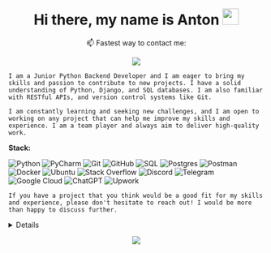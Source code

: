 <h1 align="center">Hi there, my name is Anton</a>
<img src="https://github.com/blackcater/blackcater/raw/main/images/Hi.gif" height="32"/></h1>

<p align="center">
  📫 Fastest way to contact me:
</p>

<p align="center">
  <a href="https://t.me/chernovsib"><img src="https://img.shields.io/badge/Telegram-2CA5E0?style=for-the-badge&logo=telegram&logoColor=white"></a>
</p>

<p align="left"><code>I am a Junior Python Backend Developer and I am eager to bring my skills and passion to contribute to new projects. I have a solid understanding of Python, Django, and SQL databases. I am also familiar with RESTful APIs, and version control systems like Git.</code>
</p>

<p><code>I am constantly learning and seeking new challenges, and I am open to working on any project that can help me improve my skills and experience. I am a team player and always aim to deliver high-quality work.</code></p>

**Stack:**

![Python](https://img.shields.io/badge/python-3670A0?style=for-the-badge&logo=python&logoColor=ffdd54) ![PyCharm](https://img.shields.io/badge/pycharm-143?style=for-the-badge&logo=pycharm&logoColor=black&color=black&labelColor=green) ![Git](https://img.shields.io/badge/git-%23F05033.svg?style=for-the-badge&logo=git&logoColor=white) ![GitHub](https://img.shields.io/badge/github-%23121011.svg?style=for-the-badge&logo=github&logoColor=white) ![SQL](https://img.shields.io/badge/sql-black?style=for-the-badge&logo=mysql) ![Postgres](https://img.shields.io/badge/postgres-%23316192.svg?style=for-the-badge&logo=postgresql&logoColor=white) ![Postman](https://img.shields.io/badge/Postman-FF6C37?style=for-the-badge&logo=postman&logoColor=white) ![Docker](https://img.shields.io/badge/docker-%230db7ed.svg?style=for-the-badge&logo=docker&logoColor=white) ![Ubuntu](https://img.shields.io/badge/Ubuntu-E95420?style=for-the-badge&logo=ubuntu&logoColor=white) ![Stack Overflow](https://img.shields.io/badge/-Stackoverflow-FE7A16?style=for-the-badge&logo=stack-overflow&logoColor=white) ![Discord](https://img.shields.io/badge/Discord-%235865F2.svg?style=for-the-badge&logo=discord&logoColor=white) ![Telegram](https://img.shields.io/badge/Telegram-2CA5E0?style=for-the-badge&logo=telegram&logoColor=white) ![Google Cloud](https://img.shields.io/badge/GoogleCloud-%234285F4.svg?style=for-the-badge&logo=google-cloud&logoColor=white) ![ChatGPT](https://img.shields.io/badge/chatGPT-74aa9c?style=for-the-badge&logo=openai&logoColor=white) ![Upwork](https://img.shields.io/badge/UpWork-6FDA44?style=for-the-badge&logo=Upwork&logoColor=white)


<p><code>If you have a project that you think would be a good fit for my skills and experience, please don't hesitate to reach out! I would be more than happy to discuss further.</code></p>

<details>
<p align="center">
  <a href="https://github.com/CHRNVpy">
    <img src="http://github-profile-summary-cards.vercel.app/api/cards/profile-details?username=CHRNVpy&theme=transparent" />
  </a>
  <a href="https://github.com/CHRNVpy">
    <img src="https://github-readme-streak-stats.herokuapp.com/?user=CHRNVpy&hide_border=true&card_width=338&theme=transparent" />
  </a>
  <a href="https://github.com/CHRNVpy">
    <img src="http://github-profile-summary-cards.vercel.app/api/cards/stats?username=CHRNVpy&theme=transparent" />
  </a>
  <a href="https://github.com/CHRNVpy">
    <img src="https://github-readme-stats.vercel.app/api/top-langs/?username=CHRNVpy&langs_count=10&exclude_repo=&hide=jupyter%20notebook,vim%20script,cmake,makefile,batchfile,emacs%20lisp,css,html&layout=default&card_width=699&hide_border=true&theme=transparent" />
  </a>
</p>
</details>

<p align="center">
  <a href="https://github.com/CHRNVpy">
    <img src="https://komarev.com/ghpvc/?username=CHRNVpy&color=blue&style=flat)" />
  </a>
</p>


<!--
**CHRNVpy/CHRNVpy** is a ✨ _special_ ✨ repository because its `README.md` (this file) appears on your GitHub profile.

Here are some ideas to get you started:

- 🔭 I’m currently working on ...
- 🌱 I’m currently learning ...
- 👯 I’m looking to collaborate on ...
- 🤔 I’m looking for help with ...
- 💬 Ask me about ...
- 📫 How to reach me: ...
- 😄 Pronouns: ...
- <p align="center">
  📫 Fastest way to contact me:
</p>

-->
